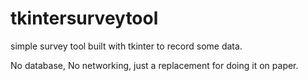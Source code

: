 # tkintersurveytool

simple survey tool built with tkinter to record some data.

No database, No networking, just a replacement for doing it on paper.
